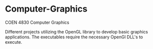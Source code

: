 Computer-Graphics
=================

COEN 4830 Computer Graphics

Different projects utilizing the OpenGL library to develop basic graphics applications. The executables require the necessary OpenGl DLL's to execute.
